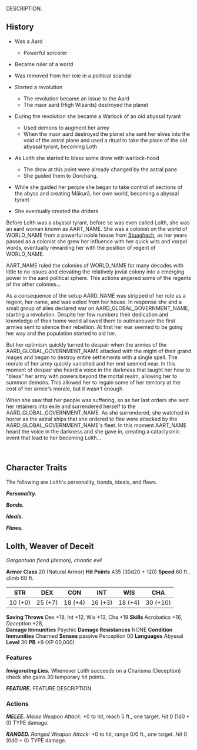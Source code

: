 DESCRIPTION.

## History
- Was a Aard
	- Powerful sorcerer
- Became ruler of a world
- Was removed from her role in a political scandal
- Started a revolution
	- The revolution became an issue to the Aard
	- The maor aard (High Wizards) destroyed the planet
- During the revolution she became a Warlock of an old abyssal tyrant
	- Used demons to augment her army
	- When the maor aard destroyed the planet she sent her elves into the void of the astral plane and used a ritual to take the place of the old abyssal tyrant, becoming Loth

- As Lolth she started to bless some drow with warlock-hood
	- The drow at this point were already changed by the astral pane
	- She guided them to Dorchang.
- While she guided her people she began to take control of sections of the abyss and creating Mākurā, her own world, becoming a abyssal tyrant
- She eventually created the driders

Before Lolth was a abyssal tyrant, before se was even called Lolth, she was an aard woman known as AART_NAME. She was a colonist on the world of WORLD_NAME from a powerful noble house from [Stuaghach](Ghrian#Stuaghach), as her years passed as a colonist she grew her influence with her quick wits and vorpal words, eventually rewarding her with the position of regent of WORLD_NAME.

AART_NAME ruled the colonies of WORLD_NAME for many decades with little to no issues and elevating the relatively jovial colony into a emerging power in the aard political sphere. This actions angered some of the regents of the other colonies...

As a consequence of the setup AARD_NAME was stripped of her role as a regent, her name, and was exiled from her house. In response she and a small group of alies declared war on AARD_GLOBAL_GOVERNMENT_NAME, starting a revolution. Despite her few numbers their dedication and knowledge of their home world allowed them to outmaneuver the first armies sent to silence their rebellion. At first her war seemed to be going her way and the population started to aid her.

But her optimism quickly turned to despair when the armies of the AARD_GLOBAL_GOVERNMENT_NAME attacked with the might of their grand mages and began to destroy entire settlements with a single spell. The morale of her army quickly vanished and her end seemed near. In this moment of despair she heard a voice in the darkness that taught her how to "bless" her army with powers beyond the mortal realm, allowing her to summon demons. This allowed her to regain some of her territory at the cost of her armie's morale, but it wasn't enough.

When she saw that her people was suffering, so as her last orders she sent her retainers into exile and surrendered herself to the AARD_GLOBAL_GOVERNMENT_NAME. As she surrendered, she watched in horror as the astral ships that she ordered to flee were attacked by the AARD_GLOBAL_GOVERNMENT_NAME's fleet. In this moment AART_NAME heard the voice in the darkness and she gave in, creating a cataclysmic event that lead to her becoming Lolth...

<br>

## Character Traits
The following are Lolth's personality, bonds, ideals, and flaws.

***Personality.***


***Bonds.***


***Ideals.***


***Flaws.***


## Lolth, Weaver of Deceit
*Gargantuan fiend (demon), chaotic evil*

**Armor Class** 20 (Natural Armor)
**Hit Points** 435 (30d20 + 120)
**Speed** 60 ft., climb 60 ft.

|   STR   |   DEX   |   CON   |   INT   |   WIS   |   CHA    |
|:-------:|:-------:|:-------:|:-------:|:-------:|:--------:|
| 10 (+0) | 25 (+7) | 18 (+4) | 16 (+3) | 18 (+4) | 30 (+10) |

**Saving Throws** Dex +18, Int +12, Wis +13, Cha +19 
**Skills** Acrobatics +16, *Deception* +28,  
**Damage Immunities** Psychic
**Damage Resistances** NONE
**Condition Immunities** Charmed
**Senses** passive Perception 00
**Languages** Abyssal
**Level** 30 **PB** +9 (XP 00,000)

### Features
***Invigorating Lies.*** Whenever Lolth succeeds on a Charisma (Deception) check she gains 30 temporary hit points.

***FEATURE.*** FEATURE DESCRIPTION

### Actions
***MELEE.*** *Melee Weapon Attack:* +0 to hit, reach 5 ft., one target. *Hit* 0 (1d0 + 0) TYPE damage. 

***RANGED.*** *Ranged Weapon Attack:* +0 to hit, range 0/0 ft., one target. *Hit* 0 (0d0 + 0) TYPE damage.

